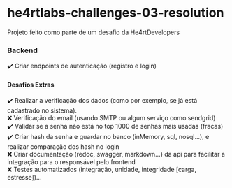 # he4rtlabs-challenges-03-resolution

Projeto feito como parte de um desafio da He4rtDevelopers


### Backend
 
✔️ Criar endpoints de autenticação (registro e login)

#### Desafios Extras
 
 ✔️ Realizar a verificação dos dados (como por exemplo, se já está cadastrado no sistema). <br />
 ❌ Verificação do email (usando SMTP ou algum serviço como sendgrid) <br />
 ✔️ Validar se a senha não está no top 1000 de senhas mais usadas (fracas) <br />
 ✔️ Criar hash da senha e guardar no banco (inMemory, sql, nosql...), e realizar comparação dos hash no login <br />
 ❌ Criar documentação (redoc, swagger, markdown…) da api para facilitar a integração para o responsável pelo frontend <br />
 ❌ Testes automatizados (integração, unidade, integridade [carga, estresse])...
